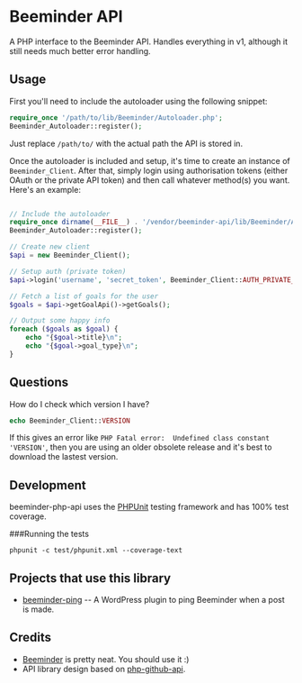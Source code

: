 Beeminder API
=============

A PHP interface to the Beeminder API. Handles everything in v1, although it
still needs much better error handling. 


Usage
-----

First you'll need to include the autoloader using the following snippet:

```php
require_once '/path/to/lib/Beeminder/Autoloader.php';
Beeminder_Autoloader::register();
```

Just replace `/path/to/` with the actual path the API is stored in.

Once the autoloader is included and setup, it's time to create an instance of
`Beeminder_Client`. After that, simply login using authorisation tokens (either
OAuth or the private API token) and then call whatever method(s) you
want. Here's an example:

```php

// Include the autoloader
require_once dirname(__FILE__) . '/vendor/beeminder-api/lib/Beeminder/Autoloader.php';
Beeminder_Autoloader::register();

// Create new client
$api = new Beeminder_Client();

// Setup auth (private token)
$api->login('username', 'secret_token', Beeminder_Client::AUTH_PRIVATE_TOKEN);

// Fetch a list of goals for the user
$goals = $api->getGoalApi()->getGoals();

// Output some happy info
foreach ($goals as $goal) {
    echo "{$goal->title}\n";
    echo "{$goal->goal_type}\n";
}

```

Questions
---------

How do I check which version I have?

```php
echo Beeminder_Client::VERSION
```

If this gives an error like `PHP Fatal error:  Undefined class constant 'VERSION'`, then you are using an older obsolete release and it's best to download the lastest version.


Development
-----------

beeminder-php-api uses the [PHPUnit](https://phpunit.de/) testing framework and has 100% test coverage.

###Running the tests
```
phpunit -c test/phpunit.xml --coverage-text
```


Projects that use this library
------------------------------

* [beeminder-ping](http://github.com/sodaware/beeminder-ping/) -- A WordPress
  plugin to ping Beeminder when a post is made.


Credits
-------

* [Beeminder](https://www.beeminder.com/) is pretty neat. You should use it :)
* API library design based on [php-github-api](https://github.com/ornicar/php-github-api/).
